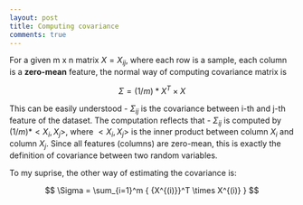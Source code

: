 ```yaml
---
layout: post
title: Computing covariance
comments: true
---
```


For a given m x n matrix $X = {X_{ij}}$, where each row is a sample, each column is a **zero-mean** feature, the normal way of computing covariance matrix is

$$ \Sigma = (1/m) * X^T \times X $$

This can be easily understood - $\Sigma_{ij}$ is the covariance between i-th and j-th feature of the dataset. The computation reflects that - $\Sigma_{ij}$ is computed by $(1/m) * <X_i, X_j>$, where $<X_i, X_j>$ is the inner product between column $X_i$ and column $X_j$. Since all features (columns) are zero-mean, this is exactly the definition of covariance between two random variables.

To my suprise, the other way of estimating the covariance is:

$$ \Sigma = \sum_{i=1}^m { {X^{(i)}}^T \times X^{(i)} }  $$



<script src="https://gist.github.com/kflu/c8dbb4a365302386109724faa2c15cbe.js"></script>

